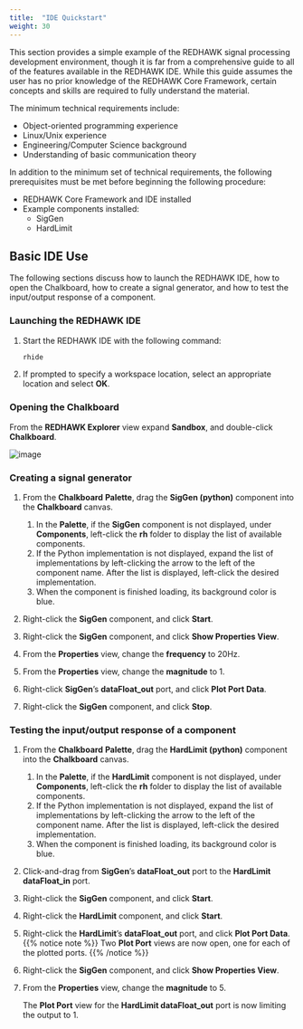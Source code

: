 ```yaml
---
title:  "IDE Quickstart"
weight: 30
---
```


This section provides a simple example of the REDHAWK signal processing development environment, though it is far from a comprehensive guide to all of the features available in the REDHAWK IDE. While this guide assumes the user has no prior knowledge of the REDHAWK Core Framework, certain concepts and skills are required to fully understand the material.

The minimum technical requirements include:

  - Object-oriented programming experience
  - Linux/Unix experience
  - Engineering/Computer Science background
  - Understanding of basic communication theory

In addition to the minimum set of technical requirements, the following prerequisites must be met before beginning the following procedure:

  - REDHAWK Core Framework and IDE installed
  - Example components installed:
      - SigGen
      - HardLimit

## Basic IDE Use

The following sections discuss how to launch the REDHAWK IDE, how to open the Chalkboard, how to create a signal generator, and how to test the input/output response of a component.

### Launching the REDHAWK IDE

1.  Start the REDHAWK IDE with the following command:
    ```bash
    rhide
    ```

2.  If prompted to specify a workspace location, select an appropriate location and select **OK**.

### Opening the Chalkboard

From the **REDHAWK Explorer** view expand **Sandbox**, and double-click **Chalkboard**.

![image](../images/REDHAWK_DoubleClickChalkboard.png)

### Creating a signal generator

1.  From the **Chalkboard** **Palette**, drag the **SigGen (python)** component into the **Chalkboard** canvas.

    1.  In the **Palette**, if the **SigGen** component is not displayed, under **Components**, left-click the **rh** folder to display the list of available components.
    2.  If the Python implementation is not displayed, expand the list of implementations by left-clicking the arrow to the left of the component name. After the list is displayed, left-click the desired implementation.
    3.  When the component is finished loading, its background color is blue.

2.  Right-click the **SigGen** component, and click **Start**.

3.  Right-click the **SigGen** component, and click **Show Properties View**.

4.  From the **Properties** view, change the **frequency** to 20Hz.

5.  From the **Properties** view, change the **magnitude** to 1.

6.  Right-click **SigGen**’s **dataFloat_out** port, and click **Plot Port Data**.

7.  Right-click the **SigGen** component, and click **Stop**.

### Testing the input/output response of a component

1.  From the **Chalkboard** **Palette**, drag the **HardLimit (python)** component into the **Chalkboard** canvas.

    1.  In the **Palette**, if the **HardLimit** component is not displayed, under **Components**, left-click the **rh** folder to display the list of available components.
    2.  If the Python implementation is not displayed, expand the list of implementations by left-clicking the arrow to the left of the component name. After the list is displayed, left-click the desired implementation.
    3.  When the component is finished loading, its background color is blue.
2.  Click-and-drag from **SigGen**’s **dataFloat_out** port to the **HardLimit** **dataFloat_in** port.

3.  Right-click the **SigGen** component, and click **Start**.

4.  Right-click the **HardLimit** component, and click **Start**.

5.  Right-click the **HardLimit**’s **dataFloat_out** port, and click **Plot Port Data**.
    {{% notice note %}}
Two **Plot Port** views are now open, one for each of the plotted ports.
    {{% /notice %}}

6.  Right-click the **SigGen** component, and click **Show Properties View**.

7.  From the **Properties** view, change the **magnitude** to 5.

    The **Plot Port** view for the **HardLimit dataFloat_out** port is now limiting the output to 1.
